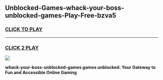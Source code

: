 
## Unblocked-Games-whack-your-boss-unblocked-games-Play-Free-bzva5
<h3>
<a href="https://premium76.site?title=whack-your-boss-unblocked-games&ref=15A">CLICK TO PLAY</a></h3>
<hr>

<h3>
<a href="https://premium76.site?title=whack-your-boss-unblocked-games&ref=15A">CLICK 2 PLAY</a>
  
</h3>

<a href="https://premium76.site?title=whack-your-boss-unblocked-games&ref=15A"><img src="https://clearcache.store/games.png"></a>


**whack-your-boss-unblocked-games games unblocked: Your Gateway to Fun and Accessible Online Gaming**
